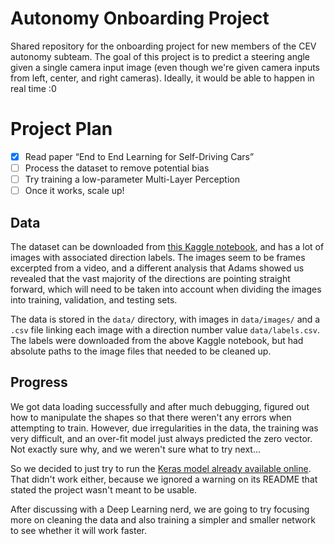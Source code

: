 # Autonomy Onboarding Project

Shared repository for the onboarding project for new members of the CEV autonomy subteam. The goal of this project is to predict a steering angle given a single camera input image (even though we're given camera inputs from left, center, and right cameras). Ideally, it would be able to happen in real time :0

# Project Plan

- [x] Read paper “End to End Learning for Self-Driving Cars”
- [ ] Process the dataset to remove potential bias
- [ ] Try training a low-parameter Multi-Layer Perception
- [ ] Once it works, scale up!

## Data

The dataset can be downloaded from [this Kaggle notebook](https://www.kaggle.com/datasets/andy8744/udacity-self-driving-car-behavioural-cloning?select=self_driving_car_dataset_jungle), and has a lot of images with associated direction labels. The images seem to be frames excerpted from a video, and a different analysis that Adams showed us revealed that the vast majority of the directions are pointing straight forward, which will need to be taken into account when dividing the images into training, validation, and testing sets.

The data is stored in the `data/` directory, with images in `data/images/` and a `.csv` file linking each image with a direction number value `data/labels.csv`. The labels were downloaded from the above Kaggle notebook, but had absolute paths to the image files that needed to be cleaned up.

## Progress

We got data loading successfully and after much debugging, figured out how to manipulate the shapes so that there weren't any errors when attempting to train. However, due irregularities in the data, the training was very difficult, and an over-fit model just always predicted the zero vector. Not exactly sure why, and we weren't sure what to try next...

So we decided to just try to run the [Keras model already available online](https://github.com/jeremy-shannon/CarND-Behavioral-Cloning-Project). That didn't work either, because we ignored a warning on its README that stated the project wasn't meant to be usable.

After discussing with a Deep Learning nerd, we are going to try focusing more on cleaning the data and also training a simpler and smaller network to see whether it will work faster.
